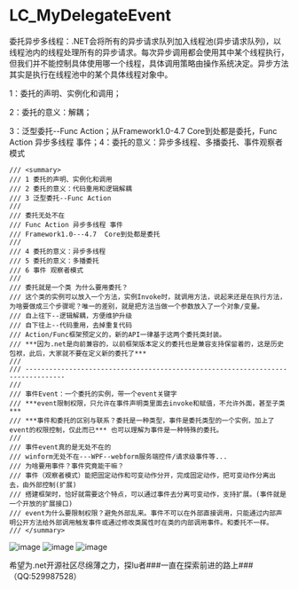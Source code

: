 # LC_MyDelegateEvent
委托异步多线程：.NET会将所有的异步请求队列加入线程池(异步请求队列)，以线程池内的线程处理所有的异步请求。每次异步调用都会使用其中某个线程执行，但我们并不能控制具体使用哪一个线程，具体调用策略由操作系统决定。异步方法其实是执行在线程池中的某个具体线程对象中。

1：委托的声明、实例化和调用；

2：委托的意义：解耦；

3：泛型委托--Func Action；从Framework1.0-4.7 Core到处都是委托，Func Action 异步多线程 事件；4：委托的意义：异步多线程、多播委托、事件观察者模式

    /// <summary>
    /// 1 委托的声明、实例化和调用
    /// 2 委托的意义：代码重用和逻辑解耦
    /// 3 泛型委托--Func Action
    /// 
    /// 委托无处不在
    /// Func Action 异步多线程 事件
    /// Framework1.0---4.7  Core到处都是委托
    /// 
    /// 4 委托的意义：异步多线程
    /// 5 委托的意义：多播委托
    /// 6 事件 观察者模式
    /// 
    /// 委托就是一个类 为什么要用委托？
    /// 这个类的实例可以放入一个方法，实例Invoke时，就调用方法，说起来还是在执行方法，为啥要做成三个步骤呢？唯一的差别，就是把方法当做一个参数放入了一个对象/变量。
    /// 自上往下--逻辑解耦，方便维护升级
    /// 自下往上--代码重用，去掉重复代码
    /// Action/Func框架预定义的，新的API一律基于这两个委托类封装。
    /// ***因为.net是向前兼容的，以前框架版本定义的委托也是兼容支持保留着的，这是历史包袱，此后，大家就不要在定义新的委托了***
    /// 
    /// --------------------------------------------------------------------------------
    /// 
    /// 事件Event：一个委托的实例，带一个event关键字
    /// ***event限制权限，只允许在事件声明类里面去invoke和赋值，不允许外面，甚至子类***
    /// ***事件和委托的区别与联系？委托是一种类型，事件是委托类型的一个实例，加上了event的权限控制，仅此而已*** 也可以理解为事件是一种特殊的委托。
    ///
    /// 事件event真的是无处不在的
    /// winform无处不在---WPF--webform服务端控件/请求级事件等...
    /// 为啥要用事件？事件究竟能干嘛？
    /// 事件（观察者模式）能把固定动作和可变动作分开，完成固定动作，把可变动作分离出去，由外部控制(扩展)
    /// 搭建框架时，恰好就需要这个特点，可以通过事件去分离可变动作，支持扩展。(事件就是一个开放的扩展接口)
    /// event为什么要限制权限？避免外部乱来。事件不可以在外部直接调用，只能通过内部声明公开方法给外部调用触发事件或通过修改类属性时在类的内部调用事件。和委托不一样。
    /// </summary>
![image](https://user-images.githubusercontent.com/26539681/113878681-69522800-97ec-11eb-80ad-c8aa29ef0791.png)
![image](https://user-images.githubusercontent.com/26539681/113878754-7bcc6180-97ec-11eb-8015-a9e4a0de08ff.png)
![image](https://user-images.githubusercontent.com/26539681/113878806-85ee6000-97ec-11eb-8730-52281ea90384.png)

希望为.net开源社区尽绵薄之力，探lu者###一直在探索前进的路上###（QQ:529987528）
